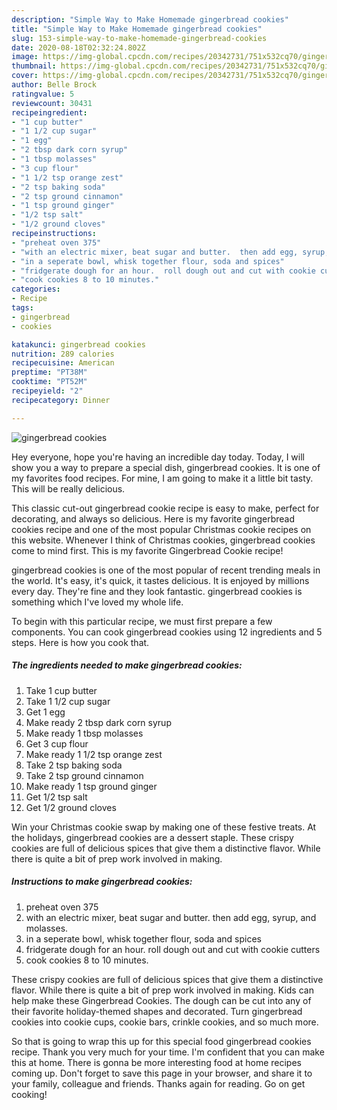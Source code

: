 ```yaml
---
description: "Simple Way to Make Homemade gingerbread cookies"
title: "Simple Way to Make Homemade gingerbread cookies"
slug: 153-simple-way-to-make-homemade-gingerbread-cookies
date: 2020-08-18T02:32:24.802Z
image: https://img-global.cpcdn.com/recipes/20342731/751x532cq70/gingerbread-cookies-recipe-main-photo.jpg
thumbnail: https://img-global.cpcdn.com/recipes/20342731/751x532cq70/gingerbread-cookies-recipe-main-photo.jpg
cover: https://img-global.cpcdn.com/recipes/20342731/751x532cq70/gingerbread-cookies-recipe-main-photo.jpg
author: Belle Brock
ratingvalue: 5
reviewcount: 30431
recipeingredient:
- "1 cup butter"
- "1 1/2 cup sugar"
- "1 egg"
- "2 tbsp dark corn syrup"
- "1 tbsp molasses"
- "3 cup flour"
- "1 1/2 tsp orange zest"
- "2 tsp baking soda"
- "2 tsp ground cinnamon"
- "1 tsp ground ginger"
- "1/2 tsp salt"
- "1/2 ground cloves"
recipeinstructions:
- "preheat oven 375"
- "with an electric mixer, beat sugar and butter.  then add egg, syrup, and molasses."
- "in a seperate bowl, whisk together flour, soda and spices"
- "fridgerate dough for an hour.  roll dough out and cut with cookie cutters"
- "cook cookies 8 to 10 minutes."
categories:
- Recipe
tags:
- gingerbread
- cookies

katakunci: gingerbread cookies 
nutrition: 289 calories
recipecuisine: American
preptime: "PT38M"
cooktime: "PT52M"
recipeyield: "2"
recipecategory: Dinner

---
```



![gingerbread cookies](https://img-global.cpcdn.com/recipes/20342731/751x532cq70/gingerbread-cookies-recipe-main-photo.jpg)

Hey everyone, hope you're having an incredible day today. Today, I will show you a way to prepare a special dish, gingerbread cookies. It is one of my favorites food recipes. For mine, I am going to make it a little bit tasty. This will be really delicious.

This classic cut-out gingerbread cookie recipe is easy to make, perfect for decorating, and always so delicious. Here is my favorite gingerbread cookies recipe and one of the most popular Christmas cookie recipes on this website. Whenever I think of Christmas cookies, gingerbread cookies come to mind first. This is my favorite Gingerbread Cookie recipe!

gingerbread cookies is one of the most popular of recent trending meals in the world. It's easy, it's quick, it tastes delicious. It is enjoyed by millions every day. They're fine and they look fantastic. gingerbread cookies is something which I've loved my whole life.


To begin with this particular recipe, we must first prepare a few components. You can cook gingerbread cookies using 12 ingredients and 5 steps. Here is how you cook that.

<!--inarticleads1-->

##### The ingredients needed to make gingerbread cookies:

1. Take 1 cup butter
1. Take 1 1/2 cup sugar
1. Get 1 egg
1. Make ready 2 tbsp dark corn syrup
1. Make ready 1 tbsp molasses
1. Get 3 cup flour
1. Make ready 1 1/2 tsp orange zest
1. Take 2 tsp baking soda
1. Take 2 tsp ground cinnamon
1. Make ready 1 tsp ground ginger
1. Get 1/2 tsp salt
1. Get 1/2 ground cloves


Win your Christmas cookie swap by making one of these festive treats. At the holidays, gingerbread cookies are a dessert staple. These crispy cookies are full of delicious spices that give them a distinctive flavor. While there is quite a bit of prep work involved in making. 

<!--inarticleads2-->

##### Instructions to make gingerbread cookies:

1. preheat oven 375
1. with an electric mixer, beat sugar and butter.  then add egg, syrup, and molasses.
1. in a seperate bowl, whisk together flour, soda and spices
1. fridgerate dough for an hour.  roll dough out and cut with cookie cutters
1. cook cookies 8 to 10 minutes.


These crispy cookies are full of delicious spices that give them a distinctive flavor. While there is quite a bit of prep work involved in making. Kids can help make these Gingerbread Cookies. The dough can be cut into any of their favorite holiday-themed shapes and decorated. Turn gingerbread cookies into cookie cups, cookie bars, crinkle cookies, and so much more. 

So that is going to wrap this up for this special food gingerbread cookies recipe. Thank you very much for your time. I'm confident that you can make this at home. There is gonna be more interesting food at home recipes coming up. Don't forget to save this page in your browser, and share it to your family, colleague and friends. Thanks again for reading. Go on get cooking!
